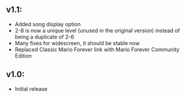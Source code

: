 ## v1.1:
- Added song display option
- 2-8 is now a unique level (unused in the original version) instead of being a duplicate of 2-6
- Many fixes for widescreen, it should be stable now
- Replaced Classic Mario Forever link with Mario Forever Community Edition

## v1.0:
- Initial release